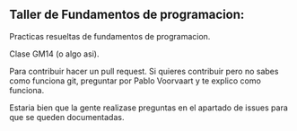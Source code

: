 ## Taller de Fundamentos de programacion:

Practicas resueltas de fundamentos de programacion.

Clase GM14 (o algo asi).

Para contribuir hacer un pull request. Si quieres contribuir pero no sabes como funciona git, preguntar por Pablo Voorvaart y te explico como funciona.

Estaria bien que la gente realizase preguntas en el apartado de issues para que se queden documentadas.


